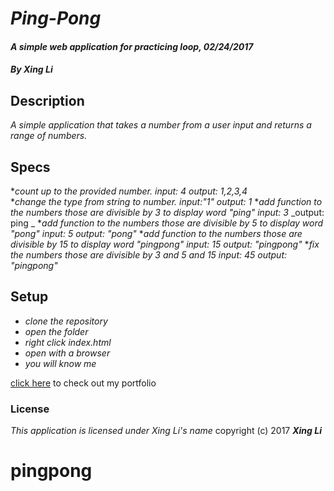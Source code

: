 # _**Ping-Pong**_

#### _A simple web application for practicing loop, 02/24/2017_

#### _By Xing Li_

## Description

_A simple application that takes a number from a user input and returns a range of numbers._

## Specs

*_count up to the provided number.
   input: 4
   output: 1,2,3,4_  
*_change the type from string to number.
  input:"1"
  output: 1_
*_add function to the numbers those are divisible by 3 to display word "ping"_
  _input: 3_
  _output: ping _
*_add function to the numbers those are divisible by 5 to display word "pong"_
    _input: 5_
    _output: "pong"_
*_add function to the numbers those are divisible by 15 to display word "pingpong"_
    _input: 15_
    _output: "pingpong"_
*_fix the numbers those are divisible by 3 and 5 and 15_
    _input: 45_
    _output: "pingpong"_

## Setup

* _clone the repository_
* _open the folder_
* _right click index.html_
* _open with a browser_
* _you will know me_

[click here](https://github.com/msuli1120/portfolio.git) to check out my portfolio

### License
*This application is licensed under Xing Li's name*
copyright (c) 2017 **_Xing Li_**
# pingpong
